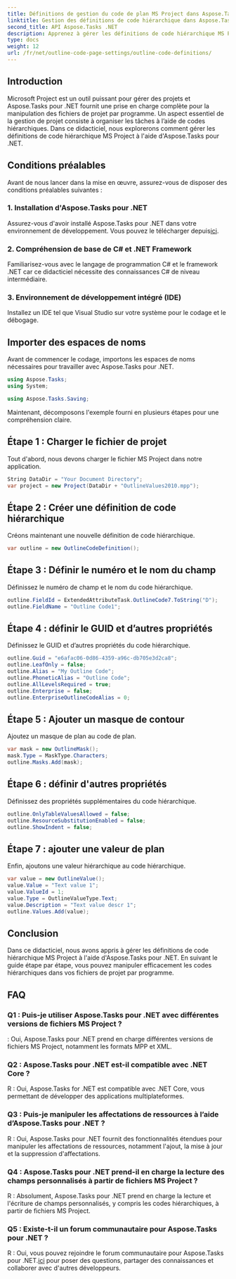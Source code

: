 ```yaml
---
title: Définitions de gestion du code de plan MS Project dans Aspose.Tasks
linktitle: Gestion des définitions de code hiérarchique dans Aspose.Tasks
second_title: API Aspose.Tasks .NET
description: Apprenez à gérer les définitions de code hiérarchique MS Project à l'aide d'Aspose.Tasks pour .NET, renforçant ainsi vos applications de gestion de projet.
type: docs
weight: 12
url: /fr/net/outline-code-page-settings/outline-code-definitions/
---
```

## Introduction
Microsoft Project est un outil puissant pour gérer des projets et Aspose.Tasks pour .NET fournit une prise en charge complète pour la manipulation des fichiers de projet par programme. Un aspect essentiel de la gestion de projet consiste à organiser les tâches à l’aide de codes hiérarchiques. Dans ce didacticiel, nous explorerons comment gérer les définitions de code hiérarchique MS Project à l'aide d'Aspose.Tasks pour .NET.
## Conditions préalables
Avant de nous lancer dans la mise en œuvre, assurez-vous de disposer des conditions préalables suivantes :
### 1. Installation d'Aspose.Tasks pour .NET
 Assurez-vous d'avoir installé Aspose.Tasks pour .NET dans votre environnement de développement. Vous pouvez le télécharger depuis[ici](https://releases.aspose.com/tasks/net/).
### 2. Compréhension de base de C# et .NET Framework
Familiarisez-vous avec le langage de programmation C# et le framework .NET car ce didacticiel nécessite des connaissances C# de niveau intermédiaire.
### 3. Environnement de développement intégré (IDE)
Installez un IDE tel que Visual Studio sur votre système pour le codage et le débogage.
## Importer des espaces de noms
Avant de commencer le codage, importons les espaces de noms nécessaires pour travailler avec Aspose.Tasks pour .NET.
```csharp
using Aspose.Tasks;
using System;

using Aspose.Tasks.Saving;
```
Maintenant, décomposons l'exemple fourni en plusieurs étapes pour une compréhension claire.
## Étape 1 : Charger le fichier de projet
Tout d'abord, nous devons charger le fichier MS Project dans notre application.
```csharp
String DataDir = "Your Document Directory";
var project = new Project(DataDir + "OutlineValues2010.mpp");
```
## Étape 2 : Créer une définition de code hiérarchique
Créons maintenant une nouvelle définition de code hiérarchique.
```csharp
var outline = new OutlineCodeDefinition();
```
## Étape 3 : Définir le numéro et le nom du champ
Définissez le numéro de champ et le nom du code hiérarchique.
```csharp
outline.FieldId = ExtendedAttributeTask.OutlineCode7.ToString("D");
outline.FieldName = "Outline Code1";
```
## Étape 4 : définir le GUID et d’autres propriétés
Définissez le GUID et d’autres propriétés du code hiérarchique.
```csharp
outline.Guid = "e6afac06-0d86-4359-a96c-db705e3d2ca8";
outline.LeafOnly = false;
outline.Alias = "My Outline Code";
outline.PhoneticAlias = "Outline Code";
outline.AllLevelsRequired = true;
outline.Enterprise = false;
outline.EnterpriseOutlineCodeAlias = 0;
```
## Étape 5 : Ajouter un masque de contour
Ajoutez un masque de plan au code de plan.
```csharp
var mask = new OutlineMask();
mask.Type = MaskType.Characters;
outline.Masks.Add(mask);
```
## Étape 6 : définir d'autres propriétés
Définissez des propriétés supplémentaires du code hiérarchique.
```csharp
outline.OnlyTableValuesAllowed = false;
outline.ResourceSubstitutionEnabled = false;
outline.ShowIndent = false;
```
## Étape 7 : ajouter une valeur de plan
Enfin, ajoutons une valeur hiérarchique au code hiérarchique.
```csharp
var value = new OutlineValue();
value.Value = "Text value 1";
value.ValueId = 1;
value.Type = OutlineValueType.Text;
value.Description = "Text value descr 1";
outline.Values.Add(value);
```
## Conclusion
Dans ce didacticiel, nous avons appris à gérer les définitions de code hiérarchique MS Project à l'aide d'Aspose.Tasks pour .NET. En suivant le guide étape par étape, vous pouvez manipuler efficacement les codes hiérarchiques dans vos fichiers de projet par programme.
## FAQ
### Q1 : Puis-je utiliser Aspose.Tasks pour .NET avec différentes versions de fichiers MS Project ?
: Oui, Aspose.Tasks pour .NET prend en charge différentes versions de fichiers MS Project, notamment les formats MPP et XML.
### Q2 : Aspose.Tasks pour .NET est-il compatible avec .NET Core ?
R : Oui, Aspose.Tasks for .NET est compatible avec .NET Core, vous permettant de développer des applications multiplateformes.
### Q3 : Puis-je manipuler les affectations de ressources à l’aide d’Aspose.Tasks pour .NET ?
R : Oui, Aspose.Tasks pour .NET fournit des fonctionnalités étendues pour manipuler les affectations de ressources, notamment l'ajout, la mise à jour et la suppression d'affectations.
### Q4 : Aspose.Tasks pour .NET prend-il en charge la lecture des champs personnalisés à partir de fichiers MS Project ?
R : Absolument, Aspose.Tasks pour .NET prend en charge la lecture et l'écriture de champs personnalisés, y compris les codes hiérarchiques, à partir de fichiers MS Project.
### Q5 : Existe-t-il un forum communautaire pour Aspose.Tasks pour .NET ?
 R : Oui, vous pouvez rejoindre le forum communautaire pour Aspose.Tasks pour .NET.[ici](https://forum.aspose.com/c/tasks/15) pour poser des questions, partager des connaissances et collaborer avec d'autres développeurs.